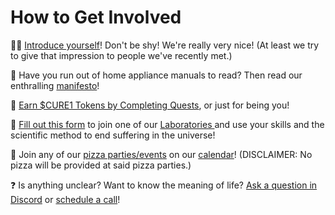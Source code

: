 # How to Get Involved

🙋‍♂️ [Introduce yourself](https://discord.gg/n6Xcn2f7Y3)! Don't be shy!  We're really very nice! (At least we try to give that impression to people we've recently met.)

📜 Have you run out of home appliance manuals to read?  Then read our enthralling [manifesto](https://docs.curedao.org)!&#x20;

🎁 [Earn $CURE1 Tokens by Completing Quests](https://docs.curedao.org/how-to/get-tokens), or just for being you!&#x20;

🧪 [Fill out this form](https://notionforms.io/forms/join-curedao) to join one of our [Laboratories ](https://docs.curedao.org/how-to/get-tokens/constitution/5-organization.md#initial-laboratories)and use your skills and the scientific method to end suffering in the universe!

📆 Join any of our [pizza parties/events](https://calendar.google.com/calendar/u/0?cid=aGVsbG9AY3VyZWRhby5vcmc) on our [calendar](https://calendar.google.com/calendar/u/0?cid=aGVsbG9AY3VyZWRhby5vcmc)! (DISCLAIMER: No pizza will be provided at said pizza parties.)

❓ Is anything unclear? Want to know the meaning of life? [Ask a question in Discord](https://discord.gg/9yyYFBqs5H) or [schedule a call](https://calendly.com/optomitron)!
